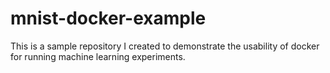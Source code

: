 # mnist-docker-example

This is a sample repository I created to demonstrate the usability of docker for running machine learning experiments. 
